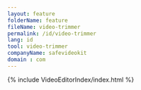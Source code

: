 ```yaml
---
layout: feature
folderName: feature
fileName: video-trimmer
permalink: /id/video-trimmer
lang: id
tool: video-trimmer
companyName: safevideokit
domain : com
---
```


{% include VideoEditorIndex/index.html %}

   